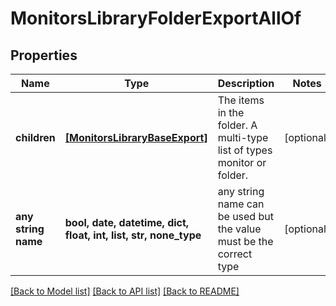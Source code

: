 # MonitorsLibraryFolderExportAllOf


## Properties
Name | Type | Description | Notes
------------ | ------------- | ------------- | -------------
**children** | [**[MonitorsLibraryBaseExport]**](MonitorsLibraryBaseExport.md) | The items in the folder. A multi-type list of types monitor or folder. | [optional] 
**any string name** | **bool, date, datetime, dict, float, int, list, str, none_type** | any string name can be used but the value must be the correct type | [optional]

[[Back to Model list]](../README.md#documentation-for-models) [[Back to API list]](../README.md#documentation-for-api-endpoints) [[Back to README]](../README.md)


